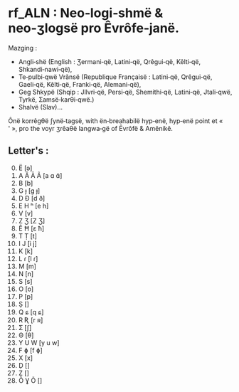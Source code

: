 # rf_ALN : Neo‑logi‑shmë & neo‑ʒlogsë pro Êvrôfe‑janë.
Mazging :
* Angli‑shë (English : Ʒermani‑që, Latini‑që, Qrêgui‑që, Kêlti‑që, Shkandi‑nawi‑që),
* Te‑pulbi‑qwë Vrãnsë (Republique Françaisë : Latini‑që, Qrêgui‑që, Gaeli‑që, Kêlti‑që, Franki‑që, Alemani‑që),
* Geg Shkypë (Shqip : Jllvri‑që, Persi‑që, Shemithi‑që, Latini‑që, Jtali‑qwë, Tyrkë, Ʃamsë‑karθi‑qwë.)
* Shalvë (Slav)…

Ônë korrêgθë ʃynë‑tagsë, with ën‑breahabilë hyp‑enë, hyp‑enë point et « ' »,
pro the voyr ʒrêaθë langwa‑gë of Êvrôfë & Amênikê.

## Letter's :
0. Ë       [ə]
1. A Â Ä Ã [a ɑ  ɑ̃]
2. B       [b]
3. G ɟ     [g ɟ]
4. D Ð     [d ð]
5. E H ʰ   [e h]
5. V       [v]
7. Z Ʒ     [Z Ʒ]
8. Ê Ħ     [ɛ ħ]
9. T Ṭ     [t]
10. I J     [i j]
20. K       [k]
30. L ɾ     [l ɾ]
40. M       [m]
50. N       [n]
60. S       [s]
70. O       [o]
80. P       [p]
90. Ṣ       []
100. Q ɕ     [q ɕ]
200. R Ʀ     [r ʀ]
300. Ʃ       [ʃ]
400. Θ       [θ]
500. Y U W   [y u w]
600. F ɸ     [f ɸ]
700. X       [x]
800. Ḍ      []
900. Ẓ      []
1000. Ô Ɣ Õ   []

